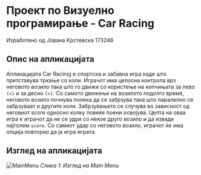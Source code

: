# Проект по Визуелно програмирање - Car Racing
Изработено од Јована Крстевска 173246
## Опис на апликацијата 
Апликацијата Car Racinig е спортска и забавна игра каде што претставува тркање со коли. Играчот има целосна контрола врз неговото возило така што го движи со користење на копчињата за лево `(<)` и за десно `(>)`. Со самото движење на возилото подолго време, неговото возило почнува полека да се забрзува така што паралелно се забрзуваат и другите коли. Забрзувањето се случува во зависност од неговиот score односно колку повеќе поени освојува. Целта на оваа игра е играчот да не се удри со некое друго возило и да извади најголем `score`. Со самиот удар со неговото возило, играчот ќе има опција повторно да ја игра играта. 
## Изглед на апликацијата
![MainMenu](https://user-images.githubusercontent.com/100038564/188306006-06d86efa-2555-4c58-931e-08e1d518c282.PNG)
*Слика 1: Изглед на Main Menu*
